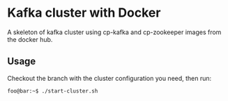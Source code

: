 # Kafka cluster with Docker
A skeleton of kafka cluster using cp-kafka and cp-zookeeper images from the docker hub.

## Usage
Checkout the branch with the cluster configuration you need, then run:
```console
foo@bar:~$ ./start-cluster.sh
```
